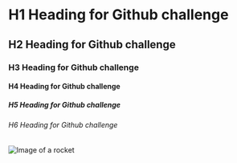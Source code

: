 # H1 Heading for Github challenge
## H2 Heading for Github challenge
### H3 Heading for Github challenge
#### H4 Heading for Github challenge
##### H5 Heading for Github challenge
###### H6 Heading for Github challenge

![Image of a rocket](https://octodex.github.com/images/yaktocat.png)
